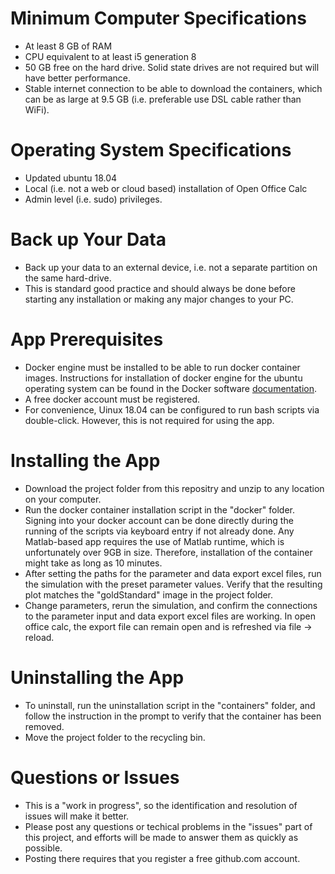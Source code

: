 # Minimum Computer Specifications
- At least 8 GB of RAM
- CPU equivalent to at least i5 generation 8
- 50 GB free on the hard drive. Solid state drives are not required but will have better performance.
- Stable internet connection to be able to download the containers, which can be as large at 9.5 GB (i.e. preferable use DSL cable rather than WiFi).

# Operating System Specifications
- Updated ubuntu 18.04
- Local (i.e. not a web or cloud based) installation of Open Office Calc
- Admin level (i.e. sudo) privileges.

# Back up Your Data
- Back up your data to an external device, i.e. not a separate partition on the same hard-drive.
- This is standard good practice and should always be done before starting any installation or making any major changes to your PC.

# App Prerequisites
- Docker engine must be installed to be able to run docker container images. Instructions for installation of docker engine for the ubuntu operating system can be found in the Docker software [documentation](https://docs.docker.com/engine/install/ubuntu/).
- A free docker account must be registered.
- For convenience, Uinux 18.04 can be configured to run bash scripts via double-click. However, this is not required for using the app.

# Installing the App
- Download the project folder from this repositry and unzip to any location on your computer.
- Run the docker container installation script in the "docker" folder. Signing into your docker account can be done directly during the running of the scripts via keyboard entry if not already done. Any Matlab-based app requires the use of Matlab runtime, which is unfortunately over 9GB in size. Therefore, installation of the container might take as long as 10 minutes.
- After setting the paths for the parameter and data export excel files, run the simulation with the preset parameter values. Verify that the resulting plot matches the "goldStandard" image in the project folder.
- Change parameters, rerun the simulation, and confirm the connections to the parameter input and data export excel files are working. In open office calc, the export file can remain open and is refreshed via file -> reload.

# Uninstalling the App
- To uninstall, run the uninstallation script in the "containers" folder, and follow the instruction in the prompt to verify that the container has been removed.
- Move the project folder to the recycling bin.

# Questions or Issues
- This is a "work in progress", so the identification and resolution of issues will make it better.
- Please post any questions or techical problems in the "issues" part of this project, and efforts will be made to answer them as quickly as possible.
- Posting there requires that you register a free github.com account.


